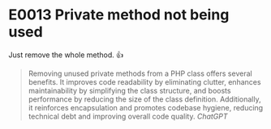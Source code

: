 # E0013 Private method not being used

Just remove the whole method. 👍

> Removing unused private methods from a PHP class offers several benefits. It improves code readability by eliminating clutter, enhances maintainability by simplifying the class structure, and boosts performance by reducing the size of the class definition. Additionally, it reinforces encapsulation and promotes codebase hygiene, reducing technical debt and improving overall code quality.
> _ChatGPT_

